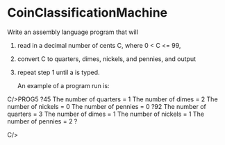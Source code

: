 # CoinClassificationMachine
Write  an  assembly  language program that will  

1)   read in a decimal number of cents C, where 0 < C <= 99,

2)   convert C to quarters, dimes, nickels, and pennies, and output

3)   repeat step 1 until a  is typed.

     An example of a program run is:

C/>PROG5
?45
The number of quarters = 1
The number of dimes = 2
The number of nickels = 0
The number of pennies = 0
?92
The number of quarters = 3
The number of dimes = 1
The number of nickels = 1
The number of pennies = 2
?

C/>
